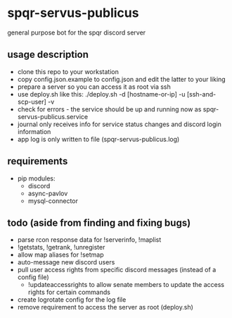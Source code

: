 # spqr-servus-publicus
general purpose bot for the spqr discord server

## usage description
* clone this repo to your workstation
* copy config.json.example to config.json and edit the latter to your liking
* prepare a server so you can access it as root via ssh
* use deploy.sh like this: ./deploy.sh -d [hostname-or-ip] -u [ssh-and-scp-user] -v
* check for errors - the service should be up and running now as spqr-servus-publicus.service
* journal only receives info for service status changes and discord login information
* app log is only written to file (spqr-servus-publicus.log)

## requirements
* pip modules:
  * discord
  * async-pavlov
  * mysql-connector

## todo (aside from finding and fixing bugs)
* parse rcon response data for !serverinfo, !maplist
* !getstats, !getrank, !unregister
* allow map aliases for !setmap
* auto-message new discord users
* pull user access rights from specific discord messages (instead of a config file)
  * !updateaccessrights to allow senate members to update the access rights for certain commands
* create logrotate config for the log file
* remove requirement to access the server as root (deploy.sh)
